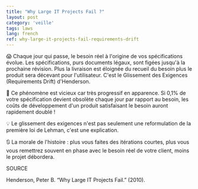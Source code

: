 ```yaml
---
title: "Why Large IT Projects Fail ?"
layout: post
category: 'veille'
tags: laws
lang: french
ref: why-large-it-projects-fail-requirements-drift
---
```


😱 Chaque jour qui passe, le besoin réel à l'origine de vos spécifications évolue. Les spécifications, purs documents légaux, sont figées jusqu'à la prochaine révision. Plus la livraison est éloignée du recueil du besoin plus le produit sera décevant pour l'utilisateur. C'est le Glissement des Exigences (Requirements Drift) d'Henderson.

🚀 Ce phénomène est vicieux car très progressif en apparence. Si 0,1% de votre spécification devient obsolète chaque jour par rapport au besoin, les coûts de développement d'un produit satisfaisant le besoin auront rapidement doublé !

💡 Le glissement des exigences n'est pas seulement une reformulation de la première loi de Lehman, c'est une explication.

🔃 La morale de l'histoire : plus vous faites des itérations courtes, plus vous vous remettrez souvent en phase avec le besoin réel de votre client, moins le projet débordera.

SOURCE

Henderson, Peter B. “Why Large IT Projects Fail.” (2010).